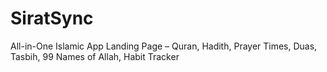 # SiratSync
All-in-One Islamic App Landing Page – Quran, Hadith, Prayer Times, Duas, Tasbih, 99 Names of Allah, Habit Tracker
